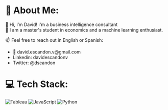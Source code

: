 # 💫 About Me:
👋 Hi, I’m David! I'm a business intelligence consultant<br>
🔭 I am a master's student in economics and a machine learning enthusiast.<br>
<!--🌱 I’m currently learning React and Python.<br> -->
📫 Feel free to reach out in English or Spanish: <br>
<ul>
  <li>📩 david.escandon.v@gmail.com</li>
  <li>Linkedin: davidescandonv</li> 
  <li>Twitter: @dscandon</li>
  <!--<li>Datacamp: @descandonv</li>-->
</ul>

# 💻 Tech Stack:
![Tableau](https://img.shields.io/badge/Tableau-E97627?style=for-the-badge&logo=Tableau&logoColor=white) ![JavaScript](https://img.shields.io/badge/javascript-%23323330.svg?style=for-the-badge&logo=javascript&logoColor=%23F7DF1E) ![Python](https://img.shields.io/badge/python-3670A0?style=for-the-badge&logo=python&logoColor=ffdd54) 

<!--![NodeJS](https://img.shields.io/badge/node.js-6DA55F?style=for-the-badge&logo=node.js&logoColor=white) -->
<!--![React](https://img.shields.io/badge/react-%2320232a.svg?style=for-the-badge&logo=react&logoColor=%2361DAFB) -->

<!---
descandon88/descandon88 is a ✨ special ✨ repository because its `README.md` (this file) appears on your GitHub profile.
You can click the Preview link to take a look at your changes.
--->
